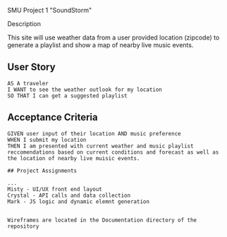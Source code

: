 SMU Project 1 "SoundStorm"

Description 

This site will use weather data from a user provided location (zipcode) to generate a playlist and show a map of nearby live music events.

## User Story

```
AS A traveler
I WANT to see the weather outlook for my location
SO THAT I can get a suggested playlist
```

## Acceptance Criteria

```
GIVEN user input of their location AND music preference
WHEN I submit my location
THEN I am presented with current weather and music playlist reccomendations based on current conditions and forecast as well as the location of nearby live muisic events.

## Project Assignments

...
Misty - UI/UX front end layout
Crystal - API calls and data collection
Mark - JS logic and dynamic elemnt generation


Wireframes are located in the Documentation directory of the repository
